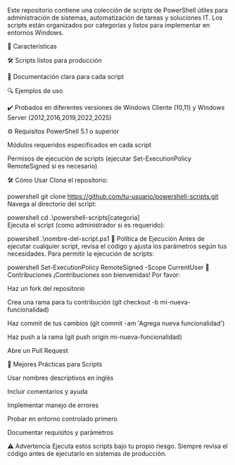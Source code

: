 Este repositorio contiene una colección de scripts de PowerShell útiles para administración de sistemas, automatización de tareas y soluciones IT. Los scripts están organizados por categorías y listos para implementar en entornos Windows.

🚀 Características

🛠️ Scripts listos para producción

📝 Documentación clara para cada script

🔍 Ejemplos de uso

✔️ Probados en diferentes versiones de Windows Cliente (10,11) y Windows Server (2012,2016,2019,2022,2025)


⚙️ Requisitos
PowerShell 5.1 o superior

Módulos requeridos especificados en cada script

Permisos de ejecución de scripts (ejecutar Set-ExecutionPolicy RemoteSigned si es necesario)

🛠️ Cómo Usar
Clona el repositorio:

powershell
git clone https://github.com/tu-usuario/powershell-scripts.git
Navega al directorio del script:

powershell
cd .\powershell-scripts\[categoria]\
Ejecuta el script (como administrador si es requerido):

powershell
.\nombre-del-script.ps1
📜 Política de Ejecución
Antes de ejecutar cualquier script, revisa el código y ajusta los parámetros según tus necesidades. Para permitir la ejecución de scripts:

powershell
Set-ExecutionPolicy RemoteSigned -Scope CurrentUser
🤝 Contribuciones
¡Contribuciones son bienvenidas! Por favor:

Haz un fork del repositorio

Crea una rama para tu contribución (git checkout -b mi-nueva-funcionalidad)

Haz commit de tus cambios (git commit -am 'Agrega nueva funcionalidad')

Haz push a la rama (git push origin mi-nueva-funcionalidad)

Abre un Pull Request

📌 Mejores Prácticas para Scripts

Usar nombres descriptivos en inglés

Incluir comentarios y ayuda

Implementar manejo de errores

Probar en entorno controlado primero

Documentar requisitos y parámetros

⚠️ Advertencia
Ejecuta estos scripts bajo tu propio riesgo. Siempre revisa el código antes de ejecutarlo en sistemas de producción.


